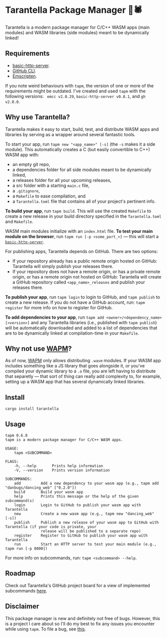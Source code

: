 # Tarantella Package Manager 💃🕷

Tarantella is a modern package manager for C/C++ WASM apps (main modules) and WASM libraries (side modules) meant to be dynamically linked!

## Requirements

- [basic-http-server](https://crates.io/crates/basic-http-server).
- [GitHub CLI](https://github.com/cli/cli#installation).
- [Emscripten](https://emscripten.org/docs/getting_started/downloads.html).

If you note weird behaviours with `tapm`, the version of one or more of the requirements might be outdated. I've created and used `tapm` with the following versions: ` emcc v2.0.29`, `basic-http-server v0.8.1`, and `gh v2.0.0`.

## Why use Tarantella?

Tarantella makes it easy to start, build, test, and distribute WASM apps and libraries by serving as a wrapper around several fantastic tools.

To start your app, run `tapm new "<app_name>" [-s]` (the `-s` makes it a side module). This automatically creates a C (but easily convertible to C++) WASM app with:
- an empty git repo,
- a dependencies folder for all side modules meant to be dynamically linked,
- a releases folder for all your upcoming releases,
- a src folder with a starting `main.c` file,
- a `.gitignore`,
- a `Makefile` to ease compilation, and
- a `Tarantella.toml` file that contains all of your project's pertinent info.

**To build your app**, run `tapm build`. This will use the created `Makefile` to create a new release in your build directory specified in the `Tarantella.toml` and `Makefile`. 

WASM main modules initialize with an `index.html` file. **To test your main module on the browser**, run `tapm run [-p <some_port_>]` — this will start a [`basic-http-server`](https://crates.io/crates/basic-http-server).

For publishing apps, Tarantella depends on GitHub. There are two options:
- If your repository already has a public remote origin hosted on GitHub: Tarantella will simply publish your releases there.
- If your repository does not have a remote origin, or has a private remote origin, or has a remote origin not hosted on GitHub: Tarantella will create a GitHub repository called `<app_name>_releases` and publish your releases there. 

**To publish your app**, run `tapm login` to login to GitHub, and `tapm publish` to create a new release. If you do not have a GitHub account, run: `tapm register` for more info on how to register for GitHub.

**To add dependencies to your app**, run `tapm add <owner>/<dependency_name> [<version>]` and any Tarantella libraries (i.e., published with `tapm publish`) will be automatically downloaded and added to a list of dependencies that are to be dynamically linked at compilation-time in your `Makefile`.

## Why not use [WAPM](https://wapm.io/)?

As of now, [WAPM](https://wapm.io/) only allows distributing `.wasm` modules. If your WASM app includes something like a JS library that goes alongside it, or you've compiled your dynamic library to a `.o`  file, you are left having to distribute that separetly — that sort of thing can really add complexity to, for example, setting up a WASM app that has several dynamically linked libraries.

## Install

```
cargo install tarantella
```

## Usage

```
tapm 0.6.8
tapm is a modern package manager for C/C++ WASM apps.

USAGE:
    tapm <SUBCOMMAND>

FLAGS:
    -h, --help       Prints help information
    -V, --version    Prints version information

SUBCOMMANDS:
    add         Add a new dependency to your wasm app (e.g., tapm add "danbugs/dancing_web" ["0.2.0"])
    build       Build your wasm app
    help        Prints this message or the help of the given subcommand(s)
    login       Login to GitHub to publish your wasm app with Tarantella
    new         Create a new wasm app (e.g., tapm new "dancing_web" 
[-s])
    publish     Publish a new release of your wasm app to GitHub with Tarantella (if your code is private, your
                release will be published to a separate repo)       
    register    Register to GitHub to publish your wasm app with Tarantella
    run         Start an HTTP server to test your main module (e.g., tapm run [-p 8000])
```

For more info on subcommands, run: `tapm <subcommand> --help`.

## Roadmap

Check out Tarantella's GitHub project board for a view of implemented subcommands [here](https://github.com/danbugs/tarantella/projects/1).

## Disclaimer

This package manager is new and definitely not free of bugs. However, this is a project I care about so I'll do my best to fix any issues you encounter while using `tapm`. To file a bug, see [this](https://github.com/danbugs/tarantella/issues).